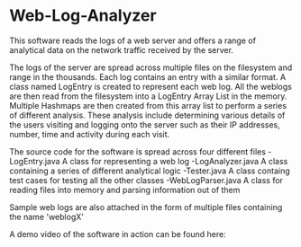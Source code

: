 # Web-Log-Analyzer
This software reads the logs of a web server and offers a range of analytical data on the network traffic received by the server.

The logs of the server are spread across multiple files on the filesystem and range in the thousands. Each log contains an entry
with a similar format. A class named LogEntry is created to represent each web log. All the weblogs are then read from the
filesystem into a LogEntry Array List in the memory. Multiple Hashmaps are then created from this array list to perform a 
series of different analysis. These analysis include determining various details of the users visiting and logging onto the server
such as their IP addresses, number, time and activity during each visit.

The source code for the software is spread across four different files
-LogEntry.java
  A class for representing a web log
-LogAnalyzer.java
  A class containing a series of different analytical logic
-Tester.java
  A class containg test cases for testing all the other classes
-WebLogParser.java
  A class for reading files into memory and parsing information out of them
  
Sample web logs are also attached in the form of multiple files containing the name 'weblogX'



A demo video of the software in action can be found here:
